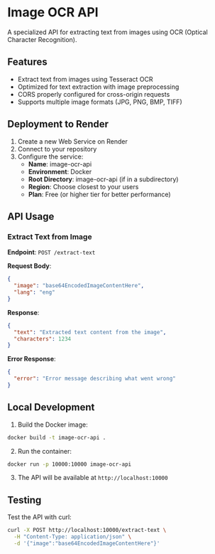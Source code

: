 # Image OCR API

A specialized API for extracting text from images using OCR (Optical Character Recognition).

## Features

- Extract text from images using Tesseract OCR
- Optimized for text extraction with image preprocessing
- CORS properly configured for cross-origin requests
- Supports multiple image formats (JPG, PNG, BMP, TIFF)

## Deployment to Render

1. Create a new Web Service on Render
2. Connect to your repository
3. Configure the service:
   - **Name**: image-ocr-api
   - **Environment**: Docker
   - **Root Directory**: image-ocr-api (if in a subdirectory)
   - **Region**: Choose closest to your users
   - **Plan**: Free (or higher tier for better performance)

## API Usage

### Extract Text from Image

**Endpoint**: `POST /extract-text`

**Request Body**:
```json
{
  "image": "base64EncodedImageContentHere",
  "lang": "eng"
}
```

**Response**:
```json
{
  "text": "Extracted text content from the image",
  "characters": 1234
}
```

**Error Response**:
```json
{
  "error": "Error message describing what went wrong"
}
```

## Local Development

1. Build the Docker image:
```bash
docker build -t image-ocr-api .
```

2. Run the container:
```bash
docker run -p 10000:10000 image-ocr-api
```

3. The API will be available at `http://localhost:10000`

## Testing

Test the API with curl:

```bash
curl -X POST http://localhost:10000/extract-text \
  -H "Content-Type: application/json" \
  -d '{"image":"base64EncodedImageContentHere"}'
``` 